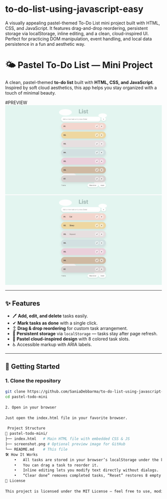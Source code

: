 # to-do-list-using-javascript-easy
A visually appealing pastel-themed To-Do List mini project built with HTML, CSS, and JavaScript. It features drag-and-drop reordering, persistent storage via localStorage, inline editing, and a clean, cloud-inspired UI. Perfect for practicing DOM manipulation, event handling, and local data persistence in a fun and aesthetic way.

# 🌤️ Pastel To-Do List — Mini Project

A clean, pastel-themed **to-do list** built with **HTML, CSS, and JavaScript**.  
Inspired by soft cloud aesthetics, this app helps you stay organized with a touch of minimal beauty.


#PREVIEW
![Preview]( screenshot1.jpg)
![Preview]( screenshot2.jpg)

---

## ✨ Features
- 🖊 **Add, edit, and delete** tasks easily.
- ✔ **Mark tasks as done** with a single click.
- ↕ **Drag & drop reordering** for custom task arrangement.
- 💾 **Persistent storage** via `localStorage` — tasks stay after page refresh.
- 🎨 **Pastel cloud-inspired design** with 8 colored task slots.
- ♿ Accessible markup with ARIA labels.

---

## 🚀 Getting Started

### 1. Clone the repository
```bash
git clone https://github.com/SaniaDebbarma/to-do-list-using-javascript-easy/tree/main
cd pastel-todo-mini

2. Open in your browser

Just open the index.html file in your favorite browser.

 Project Structure
📁 pastel-todo-mini/
├── index.html   # Main HTML file with embedded CSS & JS
├── screenshot.png # Optional preview image for GitHub
└── README.md    # This file
🛠 How It Works
	•	All tasks are stored in your browser’s localStorage under the key todo-mini-v1.
	•	You can drag a task to reorder it.
	•	Inline editing lets you modify text directly without dialogs.
	•	“Clear done” removes completed tasks, “Reset” restores 8 empty slots.
📜 License

This project is licensed under the MIT License — feel free to use, modify, and share.
